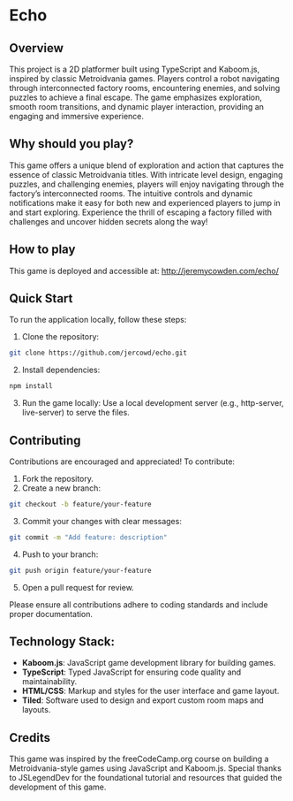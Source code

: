 # Echo

## Overview

This project is a 2D platformer built using TypeScript and Kaboom.js, inspired by classic Metroidvania games. Players control a robot navigating through interconnected factory rooms, encountering enemies, and solving puzzles to achieve a final escape. The game emphasizes exploration, smooth room transitions, and dynamic player interaction, providing an engaging and immersive experience.

## Why should you play?

This game offers a unique blend of exploration and action that captures the essence of classic Metroidvania titles. With intricate level design, engaging puzzles, and challenging enemies, players will enjoy navigating through the factory’s interconnected rooms. The intuitive controls and dynamic notifications make it easy for both new and experienced players to jump in and start exploring. Experience the thrill of escaping a factory filled with challenges and uncover hidden secrets along the way!

## How to play

This game is deployed and accessible at:
http://jeremycowden.com/echo/

## Quick Start

To run the application locally, follow these steps:

1. Clone the repository:

```bash
git clone https://github.com/jercowd/echo.git
```

2. Install dependencies:

```bash
npm install
```

3. Run the game locally: Use a local development server (e.g., http-server, live-server) to serve the files.

## Contributing

Contributions are encouraged and appreciated! To contribute:

1. Fork the repository.
2. Create a new branch:

```bash
git checkout -b feature/your-feature
```

3. Commit your changes with clear messages:

```bash
git commit -m "Add feature: description"
```

4. Push to your branch:

```bash
git push origin feature/your-feature
```

5. Open a pull request for review.

Please ensure all contributions adhere to coding standards and include proper documentation.

## Technology Stack:

- **Kaboom.js**: JavaScript game development library for building games.
- **TypeScript**: Typed JavaScript for ensuring code quality and maintainability.
- **HTML/CSS**: Markup and styles for the user interface and game layout.
- **Tiled**: Software used to design and export custom room maps and layouts.

## Credits

This game was inspired by the freeCodeCamp.org course on building a Metroidvania-style games using JavaScript and Kaboom.js. Special thanks to JSLegendDev for the foundational tutorial and resources that guided the development of this game.
